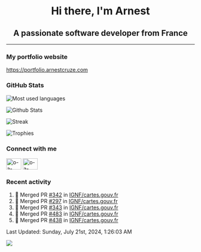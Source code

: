<h1 align="center">Hi there, I'm Arnest</h1>
<h2 align="center">A passionate software developer from France</h2>

---

### My portfolio website

https://portfolio.arnestcruze.com

### GitHub Stats

![Most used languages](https://github-readme-stats.vercel.app/api/top-langs/?username=ocruze&langs_count=10&layout=compact&hide=tsql)

![Github Stats](https://github-readme-stats.vercel.app/api?username=ocruze&count_private=true&show_icons=true&title_color=fff&text_color=fff&bg_color=30,36d1dc,904e95)

![Streak](https://github-readme-streak-stats.herokuapp.com/?user=ocruze&)

![Trophies](https://github-profile-trophy.vercel.app/?username=ocruze)

### Connect with me

<p align="left">
  <a href="mailto:o.cruze@live.com" target="blank"><img align="center" src="https://upload.wikimedia.org/wikipedia/commons/d/df/Microsoft_Office_Outlook_%282018%E2%80%93present%29.svg" alt="o-a-cruze" height="30" width="40" /></a>
  <a href="https://linkedin.com/in/o-a-cruze" target="blank"><img align="center" src="https://raw.githubusercontent.com/rahuldkjain/github-profile-readme-generator/master/src/images/icons/Social/linked-in-alt.svg" alt="o-a-cruze" height="30" width="40" /></a>
</p>

### Recent activity

<!--RECENT_ACTIVITY:start-->
1. 🎉 Merged PR [#342](https://github.com/IGNF/cartes.gouv.fr/pull/342) in [IGNF/cartes.gouv.fr](https://github.com/IGNF/cartes.gouv.fr)
2. 🎉 Merged PR [#297](https://github.com/IGNF/cartes.gouv.fr/pull/297) in [IGNF/cartes.gouv.fr](https://github.com/IGNF/cartes.gouv.fr)
3. 🎉 Merged PR [#343](https://github.com/IGNF/cartes.gouv.fr/pull/343) in [IGNF/cartes.gouv.fr](https://github.com/IGNF/cartes.gouv.fr)
4. 🎉 Merged PR [#483](https://github.com/IGNF/cartes.gouv.fr/pull/483) in [IGNF/cartes.gouv.fr](https://github.com/IGNF/cartes.gouv.fr)
5. 🎉 Merged PR [#438](https://github.com/IGNF/cartes.gouv.fr/pull/438) in [IGNF/cartes.gouv.fr](https://github.com/IGNF/cartes.gouv.fr)
<!--RECENT_ACTIVITY:end-->

<!--RECENT_ACTIVITY:last_update-->
Last Updated: Sunday, July 21st, 2024, 1:26:03 AM
<!--RECENT_ACTIVITY:last_update_end-->

[![](https://visitcount.itsvg.in/api?id=ocruze&label=Profile%20Views&pretty=false)](https://visitcount.itsvg.in)
